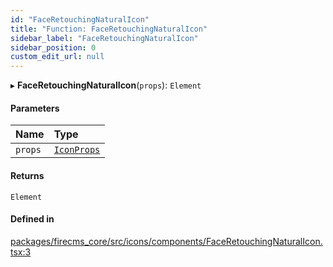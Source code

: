 ```yaml
---
id: "FaceRetouchingNaturalIcon"
title: "Function: FaceRetouchingNaturalIcon"
sidebar_label: "FaceRetouchingNaturalIcon"
sidebar_position: 0
custom_edit_url: null
---
```


▸ **FaceRetouchingNaturalIcon**(`props`): `Element`

#### Parameters

| Name | Type |
| :------ | :------ |
| `props` | [`IconProps`](../types/IconProps.md) |

#### Returns

`Element`

#### Defined in

[packages/firecms_core/src/icons/components/FaceRetouchingNaturalIcon.tsx:3](https://github.com/FireCMSco/firecms/blob/d45f3739/packages/firecms_core/src/icons/components/FaceRetouchingNaturalIcon.tsx#L3)
